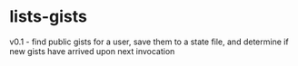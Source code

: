 # lists-gists

v0.1 - find public gists for a user, save them to a state file, and determine if new gists have arrived upon next invocation
